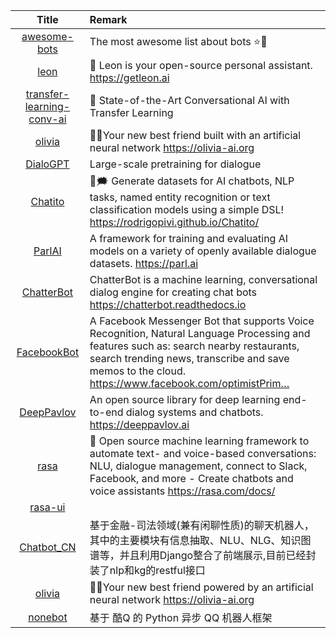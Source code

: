 | Title | Remark |
| :----: | :---- |
|[awesome-bots](https://github.com/invocable/awesome-bots)|The most awesome list about bots ⭐️🤖 |
|[leon](https://github.com/leon-ai/leon)|🧠 Leon is your open-source personal assistant. https://getleon.ai|
|[transfer-learning-conv-ai](https://github.com/huggingface/transfer-learning-conv-ai)|🦄 State-of-the-Art Conversational AI with Transfer Learning|
|[olivia](https://github.com/olivia-ai/olivia)|💁‍♀️Your new best friend built with an artificial neural network https://olivia-ai.org|
|[DialoGPT](https://github.com/microsoft/DialoGPT)|Large-scale pretraining for dialogue|
|[Chatito](https://github.com/rodrigopivi/Chatito)|🎯🗯 Generate datasets for AI chatbots, NLP tasks, named entity recognition or text classification models using a simple DSL! https://rodrigopivi.github.io/Chatito/|
|[ParlAI](https://github.com/facebookresearch/ParlAI)|A framework for training and evaluating AI models on a variety of openly available dialogue datasets. https://parl.ai|
|[ChatterBot](https://github.com/gunthercox/ChatterBot)|ChatterBot is a machine learning, conversational dialog engine for creating chat bots https://chatterbot.readthedocs.io|
|[FacebookBot](https://github.com/hungtraan/FacebookBot)|A Facebook Messenger Bot that supports Voice Recognition, Natural Language Processing and features such as: search nearby restaurants, search trending news, transcribe and save memos to the cloud. https://www.facebook.com/optimistPrim…|
|[DeepPavlov](https://github.com/deepmipt/DeepPavlov)|An open source library for deep learning end-to-end dialog systems and chatbots. https://deeppavlov.ai|
|[rasa](https://github.com/RasaHQ/rasa)|💬 Open source machine learning framework to automate text- and voice-based conversations: NLU, dialogue management, connect to Slack, Facebook, and more - Create chatbots and voice assistants https://rasa.com/docs/|
|[rasa-ui](https://github.com/paschmann/rasa-ui)|
|[Chatbot_CN](https://github.com/charlesXu86/Chatbot_CN)|基于金融-司法领域(兼有闲聊性质)的聊天机器人，其中的主要模块有信息抽取、NLU、NLG、知识图谱等，并且利用Django整合了前端展示,目前已经封装了nlp和kg的restful接口|
|[olivia](https://github.com/olivia-ai/olivia)|💁‍♀️Your new best friend powered by an artificial neural network https://olivia-ai.org|
|[nonebot](https://github.com/nonebot/nonebot)|基于 酷Q 的 Python 异步 QQ 机器人框架|
